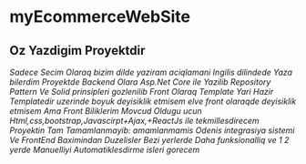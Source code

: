 # myEcommerceWebSite 
 ## Oz Yazdigim Proyektdir
 *Sadece Secim Olaraq bizim dilde yaziram aciqlamani Ingilis dilindede Yaza bilerdim*
*Proyektde Backend Olara Asp.Net Core ile Yazilib Repository Pattern Ve Solid prinsipleri gozlenilib Front Olaraq Template Yari Hazir Templatedir uzerinde boyuk deyisiklik etmisem elve front olaraqde deyisiklik etmisem Ama Front Biliklerim 
Movcud Oldugu ucun Html,css,bootstrap,Javascirpt+Ajax,+ReactJs ile tekmillesdirecem*
 *Proyektin Tam Tamamlanmayib: amamlanmamis Odenis integrasiya sistemi Ve FrontEnd Baximindan Duzelisler Bezi yerlerde Daha funksionalliq ve 1 2 yerde Manuelliyi Automatiklesdirme isleri gorecem*
